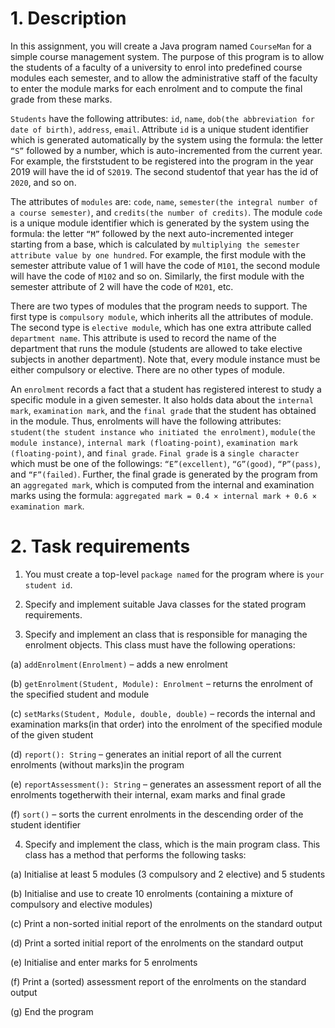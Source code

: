 # 1. Description

In this assignment, you will create a Java program named `CourseMan` for a simple course management
system. The purpose of this program is to allow the students of a faculty of a university to enrol into predefined course modules each semester, and to allow the administrative staff of the faculty to enter the
module marks for each enrolment and to compute the final grade from these marks.

`Students` have the following attributes: `id`, `name`, `dob(the abbreviation for date of birth)`, `address`, `email`.
Attribute `id` is a unique student identifier which is generated automatically by the system using the
formula: the letter `“S”` followed by a number, which is auto-incremented from the current year. For
example, the firststudent to be registered into the program in the year 2019 will have the id of ``S2019``. The
second studentof that year has the id of ``2020``, and so on.

The attributes of `modules` are: `code`, `name`, `semester(the integral number of a course semester)`, and
`credits(the number of credits)`. The module `code` is a unique module identifier which is generated by the
system using the formula: the letter `“M”` followed by the next auto-incremented integer starting from a
base, which is calculated by `multiplying the semester attribute value by one hundred`. For example, the
first module with the semester attribute value of 1 will have the code of `M101`, the second module will
have the code of `M102` and so on. Similarly, the first module with the semester attribute of 2 will have the
code of ``M201``, etc.

There are two types of modules that the program needs to support. The first type is `compulsory module`,
which inherits all the attributes of module. The second type is `elective module`, which has one extra
attribute called `department name`. This attribute is used to record the name of the department that runs the
module (students are allowed to take elective subjects in another department). Note that, every module
instance must be either compulsory or elective. There are no other types of module.

An `enrolment` records a fact that a student has registered interest to study a specific module in a given
semester. It also holds data about the `internal mark`, `examination mark`, and the `final grade` that the student
has obtained in the module. Thus, enrolments will have the following attributes: `student(the student
instance who initiated the enrolment)`, `module(the module instance)`, `internal mark (floating-point)`,
`examination mark (floating-point)`, and `final grade`. `Final grade` is a `single character` which must be one of
the followings: `“E”(excellent)`, `“G”(good)`, `“P”(pass)`, and `“F”(failed)`. Further, the final grade is
generated by the program from an `aggregated mark`, which is computed from the internal and
examination marks using the formula: `aggregated mark = 0.4 × internal mark + 0.6 × examination mark`.

# 2. Task requirements

1. You must create a top-level `package named` for the program where is `your student id`.

2. Specify and implement suitable Java classes for the stated program requirements.

3. Specify and implement an class that is responsible for managing the
enrolment objects. This class must have the following operations:

  (a) `addEnrolment(Enrolment)` – adds a new enrolment

  (b) `getEnrolment(Student, Module): Enrolment` – returns the enrolment of the specified
student and module

  (c) `setMarks(Student, Module, double, double)` – records the internal and examination
marks(in that order) into the enrolment of the specified module of the given student

  (d) `report(): String` – generates an initial report of all the current enrolments (without
marks)in the program

  (e) `reportAssessment(): String` – generates an assessment report of all the enrolments
togetherwith their internal, exam marks and final grade

  (f) `sort()` – sorts the current enrolments in the descending order of the student identifier

4. Specify and implement the class, which is the main program class. This class
has a method that performs the following tasks:

  (a) Initialise at least 5 modules (3 compulsory and 2 elective) and 5 students

  (b) Initialise and use to create 10 enrolments (containing a mixture of
compulsory and elective modules)

  (c) Print a non-sorted initial report of the enrolments on the standard output

  (d) Print a sorted initial report of the enrolments on the standard output

  (e) Initialise and enter marks for 5 enrolments

  (f) Print a (sorted) assessment report of the enrolments on the standard output

  (g) End the program
